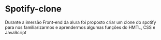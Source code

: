 # Spotify-clone
 Durante a imersão Front-end da alura foi proposto criar um clone do spotify para nos familiarizarmos e aprendermos algumas funçôes do HMTL, CSS e JavaScript
